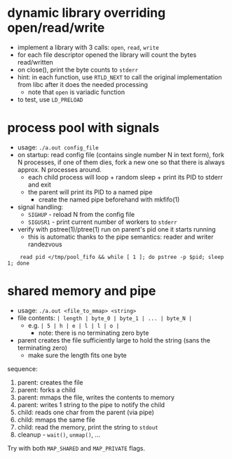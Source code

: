 
# dynamic library overriding open/read/write

- implement a library with 3 calls: `open`, `read`, `write`
- for each file descriptor opened the library will count the bytes read/written
- on close(), print the byte counts to `stderr`
- hint: in each function, use `RTLD_NEXT` to call the original implementation
  from libc after it does the needed processing
  - note that `open` is variadic function
- to test, use `LD_PRELOAD`

# process pool with signals

  - usage: `./a.out config_file`
  - on startup: read config file (contains single number N in text form),
    fork N processes, if one of them dies, fork a new one so that
    there is always approx. N processes around.
    - each child process will loop + random sleep + print its PID to stderr and exit
    - the parent will print its PID to a named pipe
      - create the named pipe beforehand with mkfifo(1)
  - signal handling:
    - `SIGHUP` - reload N from the config file
    - `SIGUSR1` - print current number of workers to `stderr`
  - verify with pstree(1)/ptree(1) run on parent's pid one it starts running
    - this is automatic thanks to the pipe semantics: reader and writer randezvous
```
    read pid </tmp/pool_fifo && while [ 1 ]; do pstree -p $pid; sleep 1; done
```

# shared memory and pipe

- usage: `./a.out <file_to_mmap> <string>`
- file contents: `| length | byte_0 | byte_1 | ... | byte_N |`
  - e.g. `| 5 | h | e | l | l | o |` 
    - note: there is no terminating zero byte
- parent creates the file sufficiently large to hold the string (sans the terminating zero)
  - make sure the length fits one byte

sequence:
  1. parent: creates the file
  1. parent: forks a child
  1. parent: mmaps the file, writes the contents to memory
  1. parent: writes 1 string to the pipe to notify the child
  1. child: reads one char from the parent (via pipe)
  1. child: mmaps the same file
  1. child: read the memory, print the string to `stdout`
  1. cleanup - `wait()`, `unmap()`, ...
  
Try with both `MAP_SHARED` and `MAP_PRIVATE` flags.
